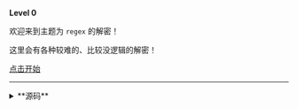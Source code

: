 **Level 0**

欢迎来到主题为 `regex` 的解密！

这里会有各种较难的、比较没逻辑的解密！

[点击开始](/hard/level-1/)

--------

<details><summary>**源码**</summary>
``` markdown
**Level 0**

欢迎来到主题为 `regex` 的解密！

这里会有各种较难的、比较没逻辑的解密！

[点击开始](/hard/level-1/)
```
</details>

